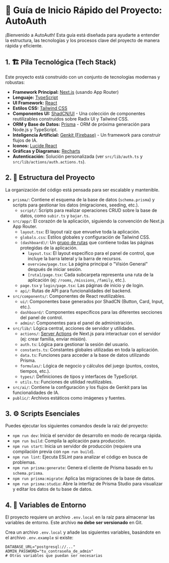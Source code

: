 # 🚀 Guía de Inicio Rápido del Proyecto: AutoAuth

¡Bienvenido a AutoAuth! Esta guía está diseñada para ayudarte a entender la estructura, las tecnologías y los procesos clave del proyecto de manera rápida y eficiente.

## 1. 🏗️ Pila Tecnológica (Tech Stack)

Este proyecto está construido con un conjunto de tecnologías modernas y robustas:

-   **Framework Principal:** [Next.js](https://nextjs.org/) (usando App Router)
-   **Lenguaje:** [TypeScript](https://www.typescriptlang.org/)
-   **UI Framework:** [React](https://reactjs.org/)
-   **Estilos CSS:** [Tailwind CSS](https://tailwindcss.com/)
-   **Componentes UI:** [ShadCN/UI](https://ui.shadcn.com/) - Una colección de componentes reutilizables construidos sobre Radix UI y Tailwind CSS.
-   **ORM y Base de Datos:** [Prisma](https://www.prisma.io/) - ORM de próxima generación para Node.js y TypeScript.
-   **Inteligencia Artificial:** [Genkit (Firebase)](https://firebase.google.com/docs/genkit) - Un framework para construir flujos de IA.
-   **Iconos:** [Lucide React](https://lucide.dev/)
-   **Gráficas y Diagramas:** [Recharts](https://recharts.org/)
-   **Autenticación:** Solución personalizada (ver `src/lib/auth.ts` y `src/lib/actions/auth.actions.ts`).

## 2. 📂 Estructura del Proyecto

La organización del código está pensada para ser escalable y mantenible.

-   `prisma/`: Contiene el esquema de la base de datos (`schema.prisma`) y scripts para gestionar los datos (migraciones, seeding, etc.).
    -   `script/`: Scripts para realizar operaciones CRUD sobre la base de datos, como `subir.ts` y `bajar.ts`.
-   `src/app/`: El corazón de la aplicación, siguiendo la convención de Next.js App Router.
    -   `layout.tsx`: El layout raíz que envuelve toda la aplicación.
    -   `globals.css`: Estilos globales y configuración de Tailwind CSS.
    -   `(dashboard)/`: Un [grupo de rutas](https://nextjs.org/docs/app/building-your-application/routing/route-groups) que contiene todas las páginas protegidas de la aplicación.
        -   `layout.tsx`: El layout específico para el panel de control, que incluye la barra lateral y la barra de recursos.
        -   `overview/page.tsx`: La página principal o "Visión General" después de iniciar sesión.
        -   `[ruta]/page.tsx`: Cada subcarpeta representa una ruta de la aplicación (ej: `/rooms`, `/missions`, `/family`, etc.).
    -   `page.tsx` y `login/page.tsx`: Las páginas de inicio y de login.
    -   `api/`: Rutas de API para funcionalidades del backend.
-   `src/components/`: Componentes de React reutilizables.
    -   `ui/`: Componentes base generados por ShadCN (Button, Card, Input, etc.).
    -   `dashboard/`: Componentes específicos para las diferentes secciones del panel de control.
    -   `admin/`: Componentes para el panel de administración.
-   `src/lib/`: Lógica central, acciones de servidor y utilidades.
    -   `actions/`: [Server Actions](https://nextjs.org/docs/app/building-your-application/data-fetching/server-actions-and-mutations) de Next.js para interactuar con el servidor (ej: crear familia, enviar misión).
    -   `auth.ts`: Lógica para gestionar la sesión del usuario.
    -   `constants.ts`: Constantes globales utilizadas en toda la aplicación.
    -   `data.ts`: Funciones para acceder a la base de datos utilizando Prisma.
    -   `formulas/`: Lógica de negocio y cálculos del juego (puntos, costos, tiempos, etc.).
    -   `types/`: Definiciones de tipos y interfaces de TypeScript.
    -   `utils.ts`: Funciones de utilidad reutilizables.
-   `src/ai/`: Contiene la configuración y los flujos de Genkit para las funcionalidades de IA.
-   `public/`: Archivos estáticos como imágenes y fuentes.

## 3. ⚙️ Scripts Esenciales

Puedes ejecutar los siguientes comandos desde la raíz del proyecto:

-   `npm run dev`: Inicia el servidor de desarrollo en modo de recarga rápida.
-   `npm run build`: Compila la aplicación para producción.
-   `npm run start`: Inicia un servidor de producción (requiere una compilación previa con `npm run build`).
-   `npm run lint`: Ejecuta ESLint para analizar el código en busca de problemas.
-   `npm run prisma:generate`: Genera el cliente de Prisma basado en tu `schema.prisma`.
-   `npm run prisma:migrate`: Aplica las migraciones de la base de datos.
-   `npm run prisma:studio`: Abre la interfaz de Prisma Studio para visualizar y editar los datos de tu base de datos.

## 4. 🔑 Variables de Entorno

El proyecto requiere un archivo `.env.local` en la raíz para almacenar las variables de entorno. Este archivo **no debe ser versionado** en Git.

Crea un archivo `.env.local` y añade las siguientes variables, basándote en el archivo `.env.example` si existe:

```env
DATABASE_URL="postgresql://..."
ADMIN_PASSWORD="tu_contraseña_de_admin"
# Otras variables que puedan ser necesarias
```
